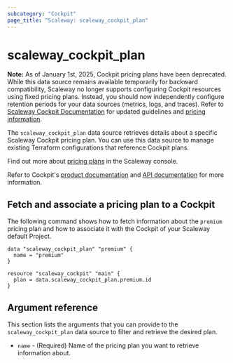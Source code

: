 ```yaml
---
subcategory: "Cockpit"
page_title: "Scaleway: scaleway_cockpit_plan"
---
```

# scaleway_cockpit_plan

**Note:** As of January 1st, 2025, Cockpit pricing plans have been deprecated. While this data source remains available temporarily for backward compatibility, Scaleway no longer supports configuring Cockpit resources using fixed pricing plans. Instead, you should now independently configure retention periods for your data sources (metrics, logs, and traces). Refer to [Scaleway Cockpit Documentation](https://www.scaleway.com/en/docs/cockpit/concepts/#retention) for updated guidelines and [pricing information](https://www.scaleway.com/en/docs/cockpit/faq/#how-am-i-billed-for-increasing-data-retention-period).

The `scaleway_cockpit_plan` data source retrieves details about a specific Scaleway Cockpit pricing plan. You can use this data source to manage existing Terraform configurations that reference Cockpit plans.

Find out more about [pricing plans](https://console.scaleway.com/cockpit/plans) in the Scaleway console.

Refer to Cockpit's [product documentation](https://www.scaleway.com/en/docs/observability/cockpit/concepts/) and [API documentation](https://www.scaleway.com/en/developers/api/cockpit/regional-api) for more information.

## Fetch and associate a pricing plan to a Cockpit

The following command shows how to fetch information about the `premium` pricing plan and how to associate it with the Cockpit of your Scaleway default Project.

```hcl
data "scaleway_cockpit_plan" "premium" {
  name = "premium"
}

resource "scaleway_cockpit" "main" {
  plan = data.scaleway_cockpit_plan.premium.id
}
```

## Argument reference

This section lists the arguments that you can provide to the `scaleway_cockpit_plan` data source to filter and retrieve the desired plan.

- `name` - (Required) Name of the pricing plan you want to retrieve information about.
